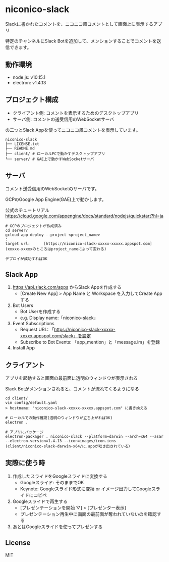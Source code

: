 # niconico-slack
Slackに書かれたコメントを、ニコニコ風コメントとして画面上に表示するアプリ

特定のチャンネルにSlack Botを追加して、メンションすることでコメントを送信できます。

## 動作環境
- node.js: v10.15.1
- electron: v1.4.13

## プロジェクト構成

- クライアント側: コメントを表示するためのデスクトップアプリ
- サーバ側: コメントの送受信用のWebSocketサーバ

の二つとSlack Appを使ってニコニコ風コメントを表示しています。

```
niconico-slack
├── LICENSE.txt
├── README.md
├── client/ # ローカルPCで動かすデスクトップアプリ
└── server/ # GAE上で動かすWebSocketサーバ
```

## サーバ
コメント送受信用のWebSocketのサーバです。

GCPのGoogle App Engine(GAE)上で動かします。

公式のチュートリアル
https://cloud.google.com/appengine/docs/standard/nodejs/quickstart?hl=ja
```
# GCPのプロジェクトが作成済み
cd server/
gcloud app deploy --project <project_name>
:
target url:      [https://niconico-slack-xxxxx-xxxxx.appspot.com]
(xxxxx-xxxxxのところはproject_nameによって変わる)

デプロイが成功すればOK
```

## Slack App
1. https://api.slack.com/apps からSlack Appを作成する
    - [Create New App] > App Name と Workspace を入力してCreate Appする
2. Bot Users
    - Bot Userを作成する
    - e.g. Display name:「niconico-slack」
3. Event Subscriptions
    - Request URL: 「https://niconico-slack-xxxxx-xxxxx.appspot.com/slack」を設定
    - Subscribe to Bot Events: 「app_mention」と「message.im」を登録
4. Install App

## クライアント
アプリを起動すると画面の最前面に透明のウィンドウが表示される

Slack Botがメンションされると、コメントが流れてくるようになる
```
cd client/
vim config/default.yaml
> hostname: "niconico-slack-xxxxx-xxxxx.appspot.com" に書き換える

# ローカルでの動作確認(透明のウィンドウが立ち上がればOK)
electron .

# アプリにパッケージ
electron-packager . niconico-slack --platform=darwin --arch=x64 --asar --electron-version=1.4.13 --icon=images/icon.icns
(client/niconico-slack-darwin-x64/に.appが吐き出されている）
```

## 実際に使う時
1. 作成したスライドをGoogleスライドに変換する
    - Googleスライド: そのままでOK
    - Keynote: Googleスライド形式に変換 or イメージ出力してGoogleスライドにコピペ
2. Googleスライドで再生する
    - [プレゼンテーションを開始 ▽] > [プレゼンター表示]
    - プレゼンテーション再生中に画面の最前面が奪われていないのを確認する
3. あとはGoogleスライドを使ってプレゼンする

## License
MIT